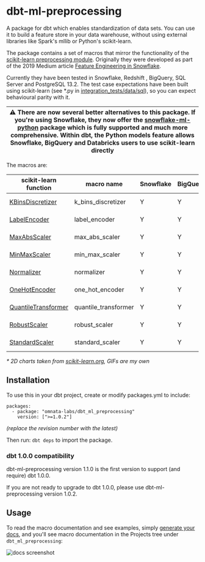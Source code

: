 # dbt-ml-preprocessing

A package for dbt which enables standardization of data sets. You can use it to build a feature store in your data warehouse, without using external libraries like Spark's mllib or Python's scikit-learn.

The package contains a set of macros that mirror the functionality of the [scikit-learn preprocessing module](https://scikit-learn.org/stable/modules/preprocessing.html). Originally they were developed as part of the 2019 Medium article [Feature Engineering in Snowflake](https://medium.com/omnata/feature-engineering-in-snowflake-4312032e0d53).

Currently they have been tested in Snowflake, Redshift , BigQuery, SQL Server and PostgreSQL 13.2. The test case expectations have been built using scikit-learn (see *.py in [integration_tests/data/sql](integration_tests/data/sql)), so you can expect behavioural parity with it.

| :warning: There are now several better alternatives to this package. If you're using Snowflake, they now offer the [snowflake-ml-python](https://docs.snowflake.com/en/developer-guide/snowpark-ml/index) package which is fully supported and much more comprehensive. Within dbt, the Python models feature allows Snowflake, BigQuery and Databricks users to use scikit-learn directly |
| --- |



The macros are:

| scikit-learn function | macro name | Snowflake | BigQuery | Redshift | MSSQL | PostgreSQL | Example |
| --- | --- | --- | --- | --- | --- | --- | --- |
| [KBinsDiscretizer](https://scikit-learn.org/stable/modules/generated/sklearn.preprocessing.KBinsDiscretizer.html#sklearn.preprocessing.KBinsDiscretizer)| k_bins_discretizer  | Y | Y | Y | Y | Y | ![example](images/k_bins.gif) |
| [LabelEncoder](https://scikit-learn.org/stable/modules/generated/sklearn.preprocessing.LabelEncoder.html#sklearn.preprocessing.LabelEncoder)| label_encoder  | Y | Y | Y | Y | Y | ![example](images/label_encoder.gif) |
| [MaxAbsScaler](https://scikit-learn.org/stable/modules/generated/sklearn.preprocessing.MaxAbsScaler.html#sklearn.preprocessing.MaxAbsScaler) | max_abs_scaler | Y | Y | Y | Y | Y | [![example](images/max_abs_scaler.png)](https://scikit-learn.org/stable/auto_examples/preprocessing/plot_all_scaling.html#maxabsscaler) |
| [MinMaxScaler](https://scikit-learn.org/stable/modules/generated/sklearn.preprocessing.MinMaxScaler.html#sklearn.preprocessing.MinMaxScaler) | min_max_scaler | Y | Y | Y | Y | Y | [![example](images/min_max_scaler.png)](https://scikit-learn.org/stable/auto_examples/preprocessing/plot_all_scaling.html#minmaxscaler) |
| [Normalizer](https://scikit-learn.org/stable/modules/generated/sklearn.preprocessing.Normalizer.html#sklearn.preprocessing.Normalizer) | normalizer | Y | Y | Y | Y | Y | [![example](images/normalizer.png)](https://scikit-learn.org/stable/auto_examples/preprocessing/plot_all_scaling.html#normalizer) |
| [OneHotEncoder](https://scikit-learn.org/stable/modules/generated/sklearn.preprocessing.OneHotEncoder.html#sklearn.preprocessing.OneHotEncoder) | one_hot_encoder | Y | Y | Y | Y | Y | ![example](images/one_hot_encoder.gif) |
| [QuantileTransformer](https://scikit-learn.org/stable/modules/generated/sklearn.preprocessing.QuantileTransformer.html#sklearn.preprocessing.QuantileTransformer) | quantile_transformer | Y | Y | N | N | Y | [![example](images/quantile_transformer.png)](https://scikit-learn.org/stable/auto_examples/preprocessing/plot_all_scaling.html#quantiletransformer-uniform-output) |
| [RobustScaler](https://scikit-learn.org/stable/modules/generated/sklearn.preprocessing.RobustScaler.html#sklearn.preprocessing.RobustScaler) | robust_scaler | Y | Y | Y | Y | Y | [![example](images/robust_scaler.png)](https://scikit-learn.org/stable/auto_examples/preprocessing/plot_all_scaling.html#robustscaler) |
| [StandardScaler](https://scikit-learn.org/stable/modules/generated/sklearn.preprocessing.StandardScaler.html#sklearn.preprocessing.StandardScaler) | standard_scaler | Y | Y | Y | N | Y | [![example](images/standard_scaler.png)](https://scikit-learn.org/stable/auto_examples/preprocessing/plot_all_scaling.html#standardscaler) |

_\* 2D charts taken from [scikit-learn.org](https://scikit-learn.org/stable/auto_examples/preprocessing/plot_all_scaling.html), GIFs are my own_
## Installation
To use this in your dbt project, create or modify packages.yml to include:
```
packages:
  - package: "omnata-labs/dbt_ml_preprocessing"
    version: [">=1.0.2"]
```
_(replace the revision number with the latest)_

Then run:
```dbt deps``` to import the package.

### dbt 1.0.0 compatibility
dbt-ml-preprocessing version 1.1.0 is the first version to support (and require) dbt 1.0.0.

If you are not ready to upgrade to dbt 1.0.0, please use dbt-ml-preprocessing version 1.0.2.

## Usage
To read the macro documentation and see examples, simply [generate your docs](https://docs.getdbt.com/reference/commands/cmd-docs/), and you'll see macro documentation in the Projects tree under ```dbt_ml_preprocessing```:

![docs screenshot](images/docs_screenshot.png)



